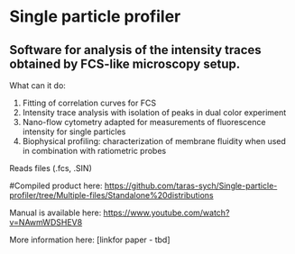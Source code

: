 # Single particle profiler
## Software for analysis of the intensity traces obtained by FCS-like microscopy setup.

What can it do:

1. Fitting of correlation curves for FCS
2. Intensity trace analysis with isolation of peaks in dual color experiment
3. Nano-flow cytometry adapted for measurements of fluorescence intensity for single particles
4. Biophysical profiling: characterization of membrane fluidity when used in combination with ratiometric probes

Reads files (.fcs, .SIN)

#Compiled product here:
https://github.com/taras-sych/Single-particle-profiler/tree/Multiple-files/Standalone%20distributions

Manual is available here: https://www.youtube.com/watch?v=NAwmWDSHEV8

More information here: [linkfor paper - tbd]
 
